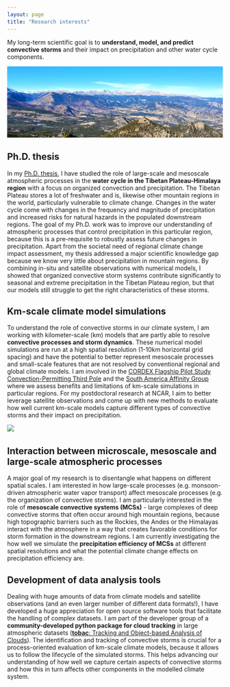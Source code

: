 ```yaml
---
layout: page
title: "Research interests"
---
```


My long-term scientific goal is to **understand, model, and predict convective storms** and their impact on precipitation and other water cycle components. 

![](colo.jpg)


## Ph.D. thesis

In my [Ph.D. thesis](https://gupea.ub.gu.se/handle/2077/75117?show=full), I have studied the role of large-scale and mesoscale atmospheric processes in the **water cycle in the Tibetan Plateau-Himalaya region** with a focus on organized convection and precipitation. The Tibetan Plateau stores a lot of freshwater and is, likewise other mountain regions in the world, particularly vulnerable to climate change. Changes in the water cycle come with changes in the frequency and magnitude of precipitation and increased risks for natural hazards in the populated downstream regions. The goal of my Ph.D. work was to improve our understanding of atmospheric processes that control precipitation in this particular region, because this is a pre-requisite to robustly assess future changes in precipitation. Apart from the societal need of regional climate change impact assessment, my thesis addressed a major scientific knowledge gap because we know very little about precipitation in mountain regions. By combining in-situ and satellite observations with numerical models, I showed that organized convective storm systems contribute significantly to seasonal and extreme precipitation in the Tibetan Plateau region, but that our models still struggle to get the right characteristics of these storms. 

## Km-scale climate model simulations 

To understand the role of convective storms in our climate system, I am working with kilometer-scale (km) models that are partly able to resolve **convective processes and storm dynamics**. These numerical model simulations are run at a high spatial resolution (1-10km horizontal grid spacing) and have the potential to better represent mesoscale processes and small-scale features that are not resolved by conventional regional and global climate models. I am involved in the [CORDEX Flagship Pilot Study](https://cordex.org/experiment-guidelines/flagship-pilot-studies/) [Convection-Permitting Third Pole](http://rcg.gvc.gu.se/cordex_fps_cptp/) and the [South America Affinity Group](https://ral.ucar.edu/projects/south-america-affinity-group-saag) where we assess benefits and limitations of km-scale simulations in particular regions. For my postdoctoral research at NCAR, I aim to better leverage satellite observations and come up with new methods to evaluate how well current km-scale models capture different types of convective storms and their impact on precipitation. 


![](mcs.png)

## Interaction between microscale, mesoscale and large-scale atmospheric processes 

A major goal of my research is to disentangle what happens on different spatial scales. I am interested in how large-scale processes (e.g. monsoon-driven atmospheric water vapor transport) affect mesoscale processes (e.g. the organization of convective storms). I am particularly interested in the role of **mesoscale convective systems (MCSs)** - large complexes of deep convective storms that often occur around high mountain regions, because high topographic barriers such as the Rockies, the Andes or the Himalayas interact with the atmosphere in a way that creates favorable conditions for storm formation in the downstream regions. I am currently investigating the how well we simulate the **precipitation efficiency of MCSs** at different spatial resolutions and what the potential climate change effects on precipitation efficiency are. 


## Development of data analysis tools 

Dealing with huge amounts of data from climate models and satellite observations (and an even larger number of different
data formats!), I have developed a huge appreciation for open source software tools that facilitate the handling of complex datasets. I am part of the developer group of a **community-developed python package for cloud tracking** in large atmospheric datasets ([**tobac**: Tracking and Object-based Analysis of Clouds](https://github.com/tobac-project/tobac)). The identification and tracking of convective storms is crucial for a process-oriented evaluation of km-scale climate models, because it allows us to follow the lifecycle of the simulated storms. This helps advancing our understanding of how well we capture certain aspects of convective storms and how this in turn affects other components in the modelled climate system. 







